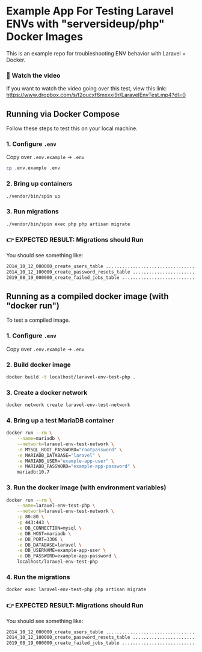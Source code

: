 # Example App For Testing Laravel ENVs with "serversideup/php" Docker Images
This is an example repo for troubleshooting ENV behavior with Laravel + Docker.

### 🎥 Watch the video
If you want to watch the video going over this test, view this link: https://www.dropbox.com/s/t2oucxf6mxxxi9r/LaravelEnvTest.mp4?dl=0

## Running via Docker Compose
Follow these steps to test this on your local machine.

### 1. Configure `.env`
Copy over `.env.example` → `.env`
```bash
cp .env.example .env
```

### 2. Bring up containers
```bash
./vendor/bin/spin up
```

### 3. Run migrations
```bash
./vendor/bin/spin exec php php artisan migrate
```

### 👉 EXPECTED RESULT: Migrations should Run
You should see something like:
```txt
2014_10_12_000000_create_users_table ......................................................... 8ms DONE
2014_10_12_100000_create_password_resets_table ............................................... 8ms DONE
2019_08_19_000000_create_failed_jobs_table .................................................. 10ms DONE
```

## Running as a compiled docker image (with "docker run")
To test a compiled image.

### 1. Configure `.env`
Copy over `.env.example` → `.env`

### 2. Build docker image
```bash
docker build -t localhost/laravel-env-test-php .
```

### 3. Create a docker network
```bash
docker network create laravel-env-test-network
```

### 4. Bring up a test MariaDB container
```bash
docker run --rm \
	--name=mariadb \
	--network=laravel-env-test-network \
	-e MYSQL_ROOT_PASSWORD="rootpassword" \
	-e MARIADB_DATABASE="laravel" \
	-e MARIADB_USER="example-app-user" \
	-e MARIADB_PASSWORD="example-app-password" \
	mariadb:10.7
```
### 3. Run the docker image (with environment variables)
```bash
docker run --rm \
	--name=laravel-env-test-php \
	--network=laravel-env-test-network \
	-p 80:80 \
	-p 443:443 \
	-e DB_CONNECTION=mysql \
	-e DB_HOST=mariadb \
	-e DB_PORT=3306 \
	-e DB_DATABASE=laravel \
	-e DB_USERNAME=example-app-user \
	-e DB_PASSWORD=example-app-password \
	localhost/laravel-env-test-php
```

### 4. Run the migrations
```bash
docker exec laravel-env-test-php php artisan migrate
```

### 👉 EXPECTED RESULT: Migrations should Run
You should see something like:
```txt
2014_10_12_000000_create_users_table ......................................................... 8ms DONE
2014_10_12_100000_create_password_resets_table ............................................... 8ms DONE
2019_08_19_000000_create_failed_jobs_table .................................................. 10ms DONE
```